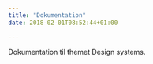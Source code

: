```yaml
---
title: "Dokumentation"
date: 2018-02-01T08:52:44+01:00

---
```

Dokumentation til themet Design systems.
